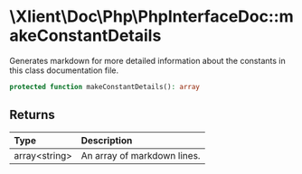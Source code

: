 # \\Xlient\\Doc\\Php\\PhpInterfaceDoc::makeConstantDetails

Generates markdown for more detailed information about the constants in this class documentation file.

```php
protected function makeConstantDetails(): array
```

## Returns

| Type | Description |
| :--- | :--- |
| array\<string\> | An array of markdown lines. |